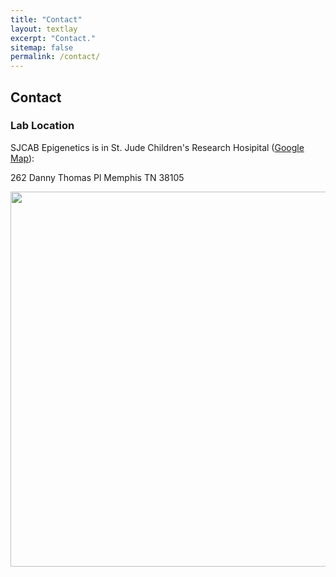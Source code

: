 ```yaml
---
title: "Contact"
layout: textlay
excerpt: "Contact."
sitemap: false
permalink: /contact/
---
```


## Contact

### Lab Location

SJCAB Epigenetics is in St. Jude Children's Research Hosipital ([Google Map](https://goo.gl/maps/M9rXDvoqqMUS3Jiy5)):

262 Danny Thomas Pl
Memphis TN 38105

<img src="{{ site.url }}{{ site.baseurl }}/images/contactpic/map.png" style="width: 600px">
